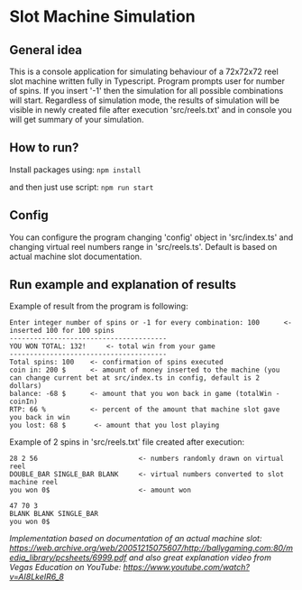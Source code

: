 # Slot Machine Simulation

## General idea
This is a console application for simulating behaviour of a 72x72x72 reel slot machine written fully in Typescript.
Program prompts user for number of spins. If you insert '-1' then the simulation for all possible combinations will start.
Regardless of simulation mode, the results of simulation will be visible in newly created file after execution 'src/reels.txt' and in console you will get summary of your simulation. 

## How to run?
Install packages using:
`npm install`

and then just use script:
`npm run start`

## Config
You can configure the program changing 'config' object in 'src/index.ts' and changing virtual reel numbers range in 'src/reels.ts'. Default is based on actual machine slot documentation.

## Run example and explanation of results
Example of result from the program is following:
```
Enter integer number of spins or -1 for every combination: 100      <-inserted 100 for 100 spins
---------------------------------------
YOU WON TOTAL: 132!     <- total win from your game
---------------------------------------
Total spins: 100    <- confirmation of spins executed
coin in: 200 $      <- amount of money inserted to the machine (you can change current bet at src/index.ts in config, default is 2 dollars)
balance: -68 $      <- amount that you won back in game (totalWin - coinIn)
RTP: 66 %           <- percent of the amount that machine slot gave you back in win
you lost: 68 $       <- amount that you lost playing
```

Example of 2 spins in 'src/reels.txt' file created after execution:
```
28 2 56                         <- numbers randomly drawn on virtual reel
DOUBLE_BAR SINGLE_BAR BLANK     <- virtual numbers converted to slot machine reel
you won 0$                      <- amount won

47 70 3
BLANK BLANK SINGLE_BAR
you won 0$
```


*Implementation based on documentation of an actual machine slot: https://web.archive.org/web/20051215075607/http://ballygaming.com:80/media_library/pcsheets/6999.pdf*
*and also great explanation video from Vegas Education on YouTube: https://www.youtube.com/watch?v=AI8LkeIR6_8*